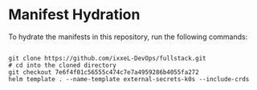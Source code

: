 
# Manifest Hydration

To hydrate the manifests in this repository, run the following commands:

```shell

git clone https://github.com/ixxeL-DevOps/fullstack.git
# cd into the cloned directory
git checkout 7e6f4f01c56555c474c7e7a4959286b4055fa272
helm template . --name-template external-secrets-k0s --include-crds
```
